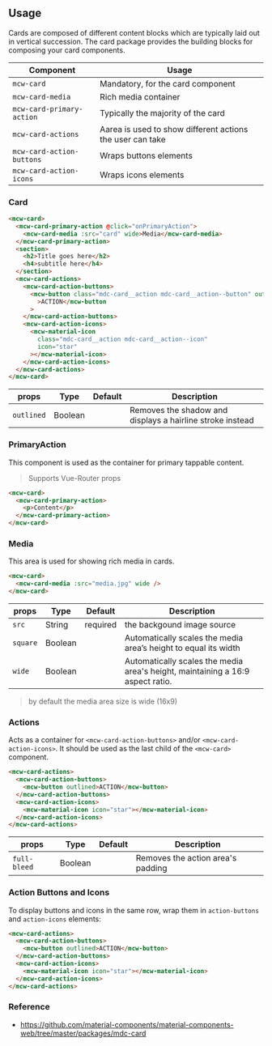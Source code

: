 ## Usage

Cards are composed of different content blocks which are typically laid out in vertical succession.
The card package provides the building blocks for composing your card components.

| Component                 | Usage                                                     |
| ------------------------- | --------------------------------------------------------- |
| `mcw-card`                | Mandatory, for the card component                         |
| `mcw-card-media`          | Rich media container                                      |
| `mcw-card-primary-action` | Typically the majority of the card                        |
| `mcw-card-actions`        | Aarea is used to show different actions the user can take |
| `mcw-card-action-buttons` | Wraps buttons elements                                    |
| `mcw-card-action-icons`   | Wraps icons elements                                      |

### Card

```html
<mcw-card>
  <mcw-card-primary-action @click="onPrimaryAction">
    <mcw-card-media :src="card" wide>Media</mcw-card-media>
  </mcw-card-primary-action>
  <section>
    <h2>Title goes here</h2>
    <h4>subtitle here</h4>
  </section>
  <mcw-card-actions>
    <mcw-card-action-buttons>
      <mcw-button class="mdc-card__action mdc-card__action--button" outlined
        >ACTION</mcw-button
      >
    </mcw-card-action-buttons>
    <mcw-card-action-icons>
      <mcw-material-icon
        class="mdc-card__action mdc-card__action--icon"
        icon="star"
      ></mcw-material-icon>
    </mcw-card-action-icons>
  </mcw-card-actions>
</mcw-card>
```

| props      | Type    | Default | Description                                               |
| ---------- | ------- | ------- | --------------------------------------------------------- |
| `outlined` | Boolean |         | Removes the shadow and displays a hairline stroke instead |

### PrimaryAction

This component is used as the container for primary tappable content.

> Supports Vue-Router props

```html
<mcw-card>
  <mcw-card-primary-action>
    <p>Content</p>
  </mcw-card-primary-action>
</mcw-card>
```

### Media

This area is used for showing rich media in cards.

```html
<mcw-card>
  <mcw-card-media :src="media.jpg" wide />
</mcw-card>
```

| props    | Type    | Default  | Description                                                                    |
| -------- | ------- | -------- | ------------------------------------------------------------------------------ |
| `src`    | String  | required | the backgound image source                                                     |
| `square` | Boolean |          | Automatically scales the media area’s height to equal its width                |
| `wide`   | Boolean |          | Automatically scales the media area's height, maintaining a 16:9 aspect ratio. |

> by default the media area size is wide (16x9)

### Actions

Acts as a container for `<mcw-card-action-buttons>` and/or `<mcw-card-action-icons>`. It should be used as the last child of the `<mcw-card>` component.

```html
<mcw-card-actions>
  <mcw-card-action-buttons>
    <mcw-button outlined>ACTION</mcw-button>
  </mcw-card-action-buttons>
  <mcw-card-action-icons>
    <mcw-material-icon icon="star"></mcw-material-icon>
  </mcw-card-action-icons>
</mcw-card-actions>
```

| props        | Type    | Default | Description                       |
| ------------ | ------- | ------- | --------------------------------- |
| `full-bleed` | Boolean |         | Removes the action area's padding |

### Action Buttons and Icons

To display buttons and icons in the same row, wrap them in `action-buttons` and `action-icons` elements:

```html
<mcw-card-actions>
  <mcw-card-action-buttons>
    <mcw-button outlined>ACTION</mcw-button>
  </mcw-card-action-buttons>
  <mcw-card-action-icons>
    <mcw-material-icon icon="star"></mcw-material-icon>
  </mcw-card-action-icons>
</mcw-card-actions>
```

### Reference

- <https://github.com/material-components/material-components-web/tree/master/packages/mdc-card>
